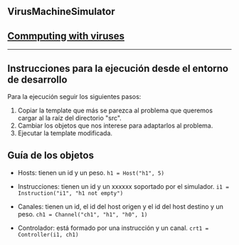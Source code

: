 VirusMachineSimulator
---------------------
## [Commputing with viruses](https://www.sciencedirect.com/science/article/pii/S0304397515011457)
---------------------
## Instrucciones para la ejecución desde el entorno de desarrollo

Para la ejecución seguir los siguientes pasos:
1. Copiar la template que más se parezca al problema que queremos cargar al la raíz del directorio "src".
2. Cambiar los objetos que nos interese para adaptarlos al problema.
3. Ejecutar la template modificada.

## Guía de los objetos

* Hosts: tienen un id y un peso.
     `h1 = Host("h1", 5)`

* Instrucciones: tienen un id y un xxxxxx soportado por el simulador.
    `i1 = Instruction("i1", "h1 not empty")`

* Canales: tienen un id, el id del host origen y el id del host destino y un peso. 
    `ch1 = Channel("ch1", "h1", "h0", 1)`

* Controlador: está formado por una instrucción y un canal.
    `crt1 = Controller(i1, ch1)`

